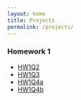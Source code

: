 ```yaml
---
layout: home
title: Projects
permalink: /projects/
---
```


### Homework 1 

- <a href="https://github.com/MertAkhn06/HOMEWORK/blob/main/HW1Q2.c" target="_blank" rel="noopener noreferrer">HW1Q2</a>
- <a href="https://github.com/MertAkhn06/HOMEWORK/blob/main/HW1Q3.c" target="_blank" rel="noopener noreferrer">HW1Q3</a>
- <a href="https://github.com/MertAkhn06/HOMEWORK/blob/main/HW1Q4a.c" target="_blank" rel="noopener noreferrer">HW1Q4a</a>
- <a href="https://github.com/MertAkhn06/HOMEWORK/blob/main/HW1Q4b.c" target="_blank" rel="noopener noreferrer">HW1Q4b</a>

